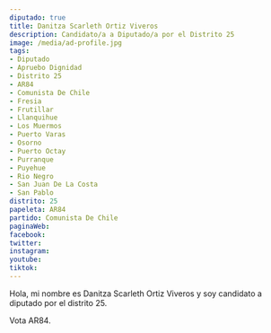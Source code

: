 ```yaml
---
diputado: true
title: Danitza Scarleth Ortiz Viveros
description: Candidato/a a Diputado/a por el Distrito 25
image: /media/ad-profile.jpg
tags:
- Diputado
- Apruebo Dignidad
- Distrito 25
- AR84
- Comunista De Chile
- Fresia
- Frutillar
- Llanquihue
- Los Muermos
- Puerto Varas
- Osorno
- Puerto Octay
- Purranque
- Puyehue
- Rio Negro
- San Juan De La Costa
- San Pablo
distrito: 25
papeleta: AR84
partido: Comunista De Chile
paginaWeb:
facebook:
twitter:
instagram:
youtube:
tiktok:
---
```

Hola, mi nombre es Danitza Scarleth Ortiz Viveros y soy candidato a diputado por el distrito 25.

Vota AR84.
